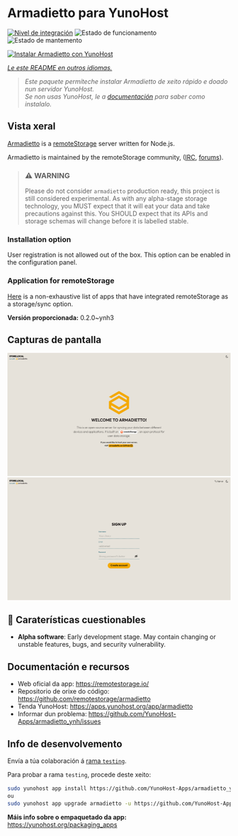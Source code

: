 <!--
NOTA: Este README foi creado automáticamente por <https://github.com/YunoHost/apps/tree/master/tools/readme_generator>
NON debe editarse manualmente.
-->

# Armadietto para YunoHost

[![Nivel de integración](https://dash.yunohost.org/integration/armadietto.svg)](https://dash.yunohost.org/appci/app/armadietto) ![Estado de funcionamento](https://ci-apps.yunohost.org/ci/badges/armadietto.status.svg) ![Estado de mantemento](https://ci-apps.yunohost.org/ci/badges/armadietto.maintain.svg)

[![Instalar Armadietto con YunoHost](https://install-app.yunohost.org/install-with-yunohost.svg)](https://install-app.yunohost.org/?app=armadietto)

*[Le este README en outros idiomas.](./ALL_README.md)*

> *Este paquete permíteche instalar Armadietto de xeito rápido e doado nun servidor YunoHost.*  
> *Se non usas YunoHost, le a [documentación](https://yunohost.org/install) para saber como instalalo.*

## Vista xeral

[Armadietto](https://github.com/remotestorage/armadietto/) is a [remoteStorage](https://remotestorage.io) server written for Node.js.

Armadietto is maintained by the remoteStorage community, ([IRC](https://web.libera.chat/#remotestorage), [forums](https://community.remotestorage.io/)).

> ### :warning: WARNING
> Please do not consider `armadietto` production ready, this project is still
> considered experimental.  As with any alpha-stage storage technology, you
> MUST expect that it will eat your data and take precautions against this. You
> SHOULD expect that its APIs and storage schemas will change before it is
> labelled stable.

### Installation option 

User registration is not allowed out of the box.
This option can be enabled in the configuration panel.

### Application for remoteStorage

[Here](https://remotestorage.io/apps/) is a non-exhaustive list of apps that have integrated remoteStorage as a storage/sync option.


**Versión proporcionada:** 0.2.0~ynh3

## Capturas de pantalla

![Captura de pantalla de Armadietto](./doc/screenshots/armadietto-welcome.png)
![Captura de pantalla de Armadietto](./doc/screenshots/armadietto-signup.png)

## :red_circle: Caraterísticas cuestionables

- **Alpha software**: Early development stage. May contain changing or unstable features, bugs, and security vulnerability.

## Documentación e recursos

- Web oficial da app: <https://remotestorage.io/>
- Repositorio de orixe do código: <https://github.com/remotestorage/armadietto>
- Tenda YunoHost: <https://apps.yunohost.org/app/armadietto>
- Informar dun problema: <https://github.com/YunoHost-Apps/armadietto_ynh/issues>

## Info de desenvolvemento

Envía a túa colaboración á [rama `testing`](https://github.com/YunoHost-Apps/armadietto_ynh/tree/testing).

Para probar a rama `testing`, procede deste xeito:

```bash
sudo yunohost app install https://github.com/YunoHost-Apps/armadietto_ynh/tree/testing --debug
ou
sudo yunohost app upgrade armadietto -u https://github.com/YunoHost-Apps/armadietto_ynh/tree/testing --debug
```

**Máis info sobre o empaquetado da app:** <https://yunohost.org/packaging_apps>
